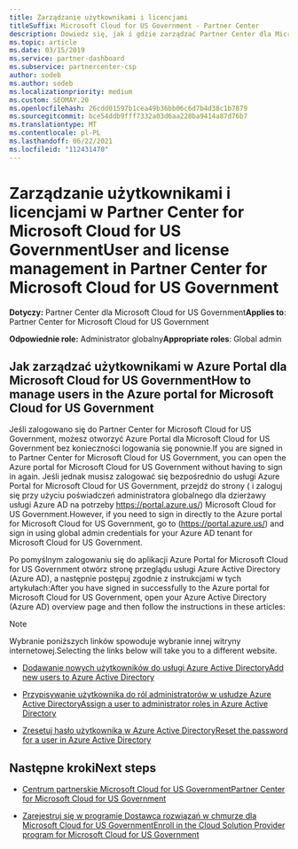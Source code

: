 ```yaml
---
title: Zarządzanie użytkownikami i licencjami
titleSuffix: Microsoft Cloud for US Government - Partner Center
description: Dowiedz się, jak i gdzie zarządzać Partner Center dla Microsoft Cloud for US Government partnerów, klientów i licencji, a także resetowania haseł.
ms.topic: article
ms.date: 03/15/2019
ms.service: partner-dashboard
ms.subservice: partnercenter-csp
author: sodeb
ms.author: sodeb
ms.localizationpriority: medium
ms.custom: SEOMAY.20
ms.openlocfilehash: 26cdd01597b1cea49b36bb06c6d7b4d38c1b7879
ms.sourcegitcommit: bce54ddb9fff7332a03d6aa228ba9414a87d76b7
ms.translationtype: MT
ms.contentlocale: pl-PL
ms.lasthandoff: 06/22/2021
ms.locfileid: "112431470"
---
```

# <a name="user-and-license-management-in-partner-center-for-microsoft-cloud-for-us-government"></a><span data-ttu-id="4e6ac-103">Zarządzanie użytkownikami i licencjami w Partner Center for Microsoft Cloud for US Government</span><span class="sxs-lookup"><span data-stu-id="4e6ac-103">User and license management in Partner Center for Microsoft Cloud for US Government</span></span>

<span data-ttu-id="4e6ac-104">**Dotyczy:** Partner Center dla Microsoft Cloud for US Government</span><span class="sxs-lookup"><span data-stu-id="4e6ac-104">**Applies to**: Partner Center for Microsoft Cloud for US Government</span></span>

<span data-ttu-id="4e6ac-105">**Odpowiednie role:** Administrator globalny</span><span class="sxs-lookup"><span data-stu-id="4e6ac-105">**Appropriate roles**: Global admin</span></span>

## <a name="how-to-manage-users-in-the-azure-portal-for-microsoft-cloud-for-us-government"></a><span data-ttu-id="4e6ac-106">Jak zarządzać użytkownikami w Azure Portal dla Microsoft Cloud for US Government</span><span class="sxs-lookup"><span data-stu-id="4e6ac-106">How to manage users in the Azure portal for Microsoft Cloud for US Government</span></span>

<span data-ttu-id="4e6ac-107">Jeśli zalogowano się do Partner Center for Microsoft Cloud for US Government, możesz otworzyć Azure Portal dla Microsoft Cloud for US Government bez konieczności logowania się ponownie.</span><span class="sxs-lookup"><span data-stu-id="4e6ac-107">If you are signed in to Partner Center for Microsoft Cloud for US Government, you can open the Azure portal for Microsoft Cloud for US Government without having to sign in again.</span></span> <span data-ttu-id="4e6ac-108">Jeśli jednak musisz zalogować się bezpośrednio do usługi Azure Portal for Microsoft Cloud for US Government, przejdź do strony ( i zaloguj się przy użyciu poświadczeń administratora globalnego dla dzierżawy usługi Azure AD na potrzeby https://portal.azure.us/) Microsoft Cloud for US Government.</span><span class="sxs-lookup"><span data-stu-id="4e6ac-108">However, if you need to sign in directly to the Azure portal for Microsoft Cloud for US Government, go to (https://portal.azure.us/) and sign in using global admin credentials for your Azure AD tenant for Microsoft Cloud for US Government.</span></span>

<span data-ttu-id="4e6ac-109">Po pomyślnym zalogowaniu się do aplikacji Azure Portal for Microsoft Cloud for US Government otwórz stronę przeglądu usługi Azure Active Directory (Azure AD), a następnie postępuj zgodnie z instrukcjami w tych artykułach:</span><span class="sxs-lookup"><span data-stu-id="4e6ac-109">After you have signed in successfully to the Azure portal for Microsoft Cloud for US Government, open your Azure Active Directory (Azure AD) overview page and then follow the instructions in these articles:</span></span>

> [!NOTE]  
> <span data-ttu-id="4e6ac-110">Wybranie poniższych linków spowoduje wybranie innej witryny internetowej.</span><span class="sxs-lookup"><span data-stu-id="4e6ac-110">Selecting the links below will take you to a different website.</span></span> 

- [<span data-ttu-id="4e6ac-111">Dodawanie nowych użytkowników do usługi Azure Active Directory</span><span class="sxs-lookup"><span data-stu-id="4e6ac-111">Add new users to Azure Active Directory</span></span>](/azure/active-directory/active-directory-users-create-azure-portal)

- [<span data-ttu-id="4e6ac-112">Przypisywanie użytkownika do ról administratorów w usłudze Azure Active Directory</span><span class="sxs-lookup"><span data-stu-id="4e6ac-112">Assign a user to administrator roles in Azure Active Directory</span></span>](/azure/active-directory/active-directory-users-assign-role-azure-portal)

- [<span data-ttu-id="4e6ac-113">Zresetuj hasło użytkownika w Azure Active Directory</span><span class="sxs-lookup"><span data-stu-id="4e6ac-113">Reset the password for a user in Azure Active Directory</span></span>](/azure/active-directory/active-directory-users-reset-password-azure-portal)

## <a name="next-steps"></a><span data-ttu-id="4e6ac-114">Następne kroki</span><span class="sxs-lookup"><span data-stu-id="4e6ac-114">Next steps</span></span>

- [<span data-ttu-id="4e6ac-115">Centrum partnerskie Microsoft Cloud for US Government</span><span class="sxs-lookup"><span data-stu-id="4e6ac-115">Partner Center for Microsoft Cloud for US Government</span></span>](partner-center-for-microsoft-us-govt-cloud.md)

- [<span data-ttu-id="4e6ac-116">Zarejestruj się w programie Dostawca rozwiązań w chmurze dla Microsoft Cloud for US Government</span><span class="sxs-lookup"><span data-stu-id="4e6ac-116">Enroll in the Cloud Solution Provider program for Microsoft Cloud for US Government</span></span>](enroll-in-csp-for-microsoft-us-govt-cloud.md)